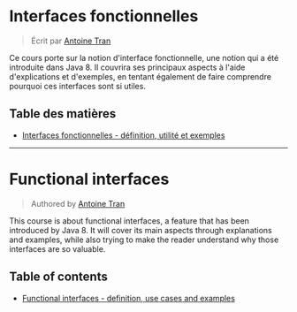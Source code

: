 # Interfaces fonctionnelles

> Écrit par [Antoine Tran](https://github.com/Tran-Antoine)

Ce cours porte sur la notion d'interface fonctionnelle, une notion qui a été introduite dans Java 8. Il couvrira ses principaux aspects à l'aide d'explications et d'exemples, en tentant également de faire comprendre pourquoi ces interfaces sont si utiles.

## Table des matières

- [Interfaces fonctionnelles - définition, utilité et exemples](fr/INTERFACES_FONCTIONNELLES.md)

***

# Functional interfaces

> Authored by [Antoine Tran](https://github.com/Tran-Antoine)

This course is about functional interfaces, a feature that has been introduced by Java 8. It will cover its main aspects through explanations and examples, while also trying to make the reader understand why those interfaces are so valuable.

## Table of contents

- [Functional interfaces - definition, use cases and examples](en/FUNCTIONAL_INTERFACES.md)

